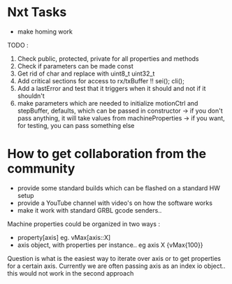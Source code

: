 
Nxt Tasks
=========

* make homing work




TODO :

1. Check public, protected, private for all properties and methods
2. Check if parameters can be made const
3. Get rid of char and replace with uint8_t uint32_t
4. Add critical sections for access to rx/txBuffer !! sei(); cli();
5. Add a lastError and test that it triggers when it should and not if it shouldn't
6. make parameters which are needed to initialize motionCtrl and stepBuffer, defaults, which can be passed in constructor
    -> if you don't pass anything, it will take values from machineProperties
    -> if you want, for testing, you can pass something else



# How to get collaboration from the community
* provide some standard builds which can be flashed on a standard HW setup
* provide a YouTube channel with video's on how the software works
* make it work with standard GRBL gcode senders..



Machine properties could be organized in two ways :
* property[axis] eg. vMax[axis::X]
* axis object, with properties per instance.. eg axis X {vMax{100}}

Question is what is the easiest way to iterate over axis or to get properties for a certain axis.
Currently we are often passing axis as an index io object.. this would not work in the second approach

